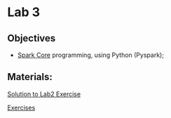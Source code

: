 # Lab 3

## Objectives

+ [Spark Core](https://spark.apache.org/docs/latest/api/python/) programming, using Python (Pyspark);

## Materials:
[Solution to Lab2 Exercise](https://github.com/smduarte/spbd-2223/blob/main/lab3/SPBD_Labs_mapreduce2_exercise_solution.ipynb)


[Exercises](https://github.com/smduarte/spbd-2223/blob/main/lab3/SPBD_Labs_spark1_exercise.ipynb)
